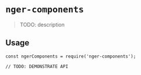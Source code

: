 # `nger-components`

> TODO: description

## Usage

```
const ngerComponents = require('nger-components');

// TODO: DEMONSTRATE API
```
